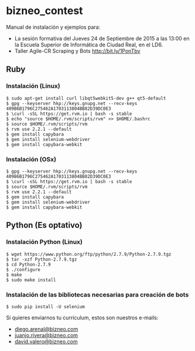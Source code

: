 # bizneo_contest
Manual de instalación y ejemplos para:
* La sesión formativa del Jueves 24 de Septiembre de 2015 a las 13:00 en la Escuela Superior de Informática de Ciudad Real, en el LD6.
* Taller Agile-CR Scraping y Bots http://bit.ly/1PonTbv

## Ruby

### Instalación (Linux)
```
$ sudo apt-get install curl libqt5webkit5-dev g++ qt5-default
$ gpg --keyserver hkp://keys.gnupg.net --recv-keys 409B6B1796C275462A1703113804BB82D39DC0E3
$ \curl -sSL https://get.rvm.io | bash -s stable
$ echo "source $HOME/.rvm/scripts/rvm" >> $HOME/.bashrc
$ source $HOME/.rvm/scripts/rvm
$ rvm use 2.2.1 --default
$ gem install capybara
$ gem install selenium-webdriver
$ gem install capybara-webkit
```

### Instalación (OSx)
```
$ gpg --keyserver hkp://keys.gnupg.net --recv-keys 409B6B1796C275462A1703113804BB82D39DC0E3
$ \curl -sSL https://get.rvm.io | bash -s stable
$ source $HOME/.rvm/scripts/rvm
$ rvm use 2.2.1 --default
$ gem install capybara
$ gem install selenium-webdriver
$ gem install capybara-webkit
```
## Python (Es optativo)

### Instalación Python (Linux)
```
$ wget https://www.python.org/ftp/python/2.7.9/Python-2.7.9.tgz
$ tar -xzf Python-2.7.9.tgz
$ cd Python-2.7.9
$ ./configure 
$ make 
$ sudo make install 
```
### Instalación de las bibliotecas necesarias para creación de bots
```
$ sudo pip install -U selenium
```


Si quieres enviarnos tu currículum, estos son nuestros e-mails:

* diego.arenal@bizneo.com
* juanjo.rivera@bizneo.com
* david.valero@bizneo.com
